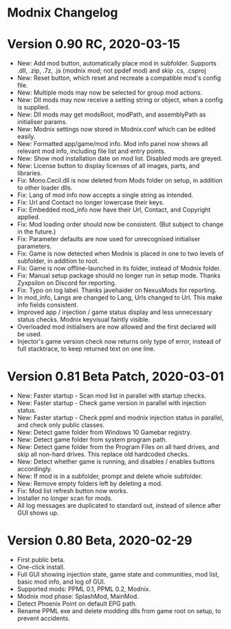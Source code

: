 # Modnix Changelog

# Version 0.90 RC, 2020-03-15

* New: Add mod button, automatically place mod in subfolder. Supports .dll, .zip, .7z, .js (modnix mod; not ppdef mod) and skip .cs, .csproj
* New: Reset button, which reset and recreate a compatible mod's config file.
* New: Multiple mods may now be selected for group mod actions.
* New: Dll mods may now receive a setting string or object, when a config is supplied.
* New: Dll mods may get modsRoot, modPath, and assemblyPath as initialiser params.
* New: Modnix settings now stored in Modnix.conf which can be edited easily.
* New: Formatted app/game/mod info.  Mod info panel now shows all relevant mod info, including file list and entry points.
* New: Show mod installation date on mod list.  Disabled mods are greyed.
* New: License button to display licenses of all images, parts, and libraries.
* Fix: Mono.Cecil.dll is now deleted from Mods folder on setup, in addition to other loader dlls.
* Fix: Lang of mod info now accepts a single string as intended.
* Fix: Url and Contact no longer lowercase their keys.
* Fix: Embedded mod_info now have their Url, Contact, and Copyright applied.
* Fix: Mod loading order should now be consistent. (But subject to change in the future.)
* Fix: Parameter defaults are now used for unrecognised initialiser parameters.
* Fix: Game is now detected when Modnix is placed in one to two levels of subfolder, in addition to root.
* Fix: Game is now offline-launched in its folder, instead of Modnix folder.
* Fix: Manual setup package should no longer run in setup mode. Thanks Zyxpsilon on Discord for reporting.
* Fix: Typo on log label. Thanks javehaider on NexusMods for reporting.
* In mod_info, Langs are changed to Lang, Urls changed to Url.  This make info fields consistent.
* Improved app / injection / game status display and less unnecessary status checks.  Modnix keyvisual faintly visible.
* Overloaded mod initialisers are now allowed and the first declared will be used.
* Injector's game version check now returns only type of error, instead of full stacktrace, to keep returned text on one line.

# Version 0.81 Beta Patch, 2020-03-01

* New: Faster startup - Scan mod list in parallel with startup checks.
* New: Faster startup - Check game version in parallel with injection status.
* New: Faster startup - Check ppml and modnix injection status in parallel, and check only public classes.
* New: Detect game folder from Windows 10 Gamebar registry.
* New: Detect game folder from system program path.
* New: Detect game folder from the Program Files on all hard drives, and skip all non-hard drives.  This replace old hardcoded checks.
* New: Detect whether game is running, and disables / enables buttons accordingly.
* New: If mod is in a subfolder, prompt and delete whole subfolder.
* New: Remove empty folders left by deleting a mod.
* Fix: Mod list refresh button now works.
* Installer no longer scan for mods.
* All log messages are duplicated to standard out, instead of silence after GUI shows up.

# Version 0.80 Beta, 2020-02-29

* First public beta.
* One-click install.
* Full GUI showing injection state, game state and communities, mod list, basic mod info, and log of GUI.
* Supported mods: PPML 0.1, PPML 0.2, Modnix.
* Modnix mod phase: SplashMod, MainMod.
* Detect Phoenix Point on default EPG path.
* Rename PPML exe and delete modding dlls from game root on setup, to prevent accidents.